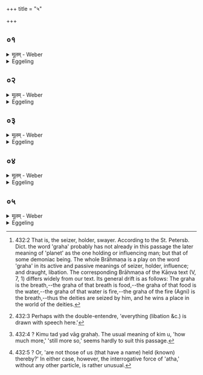 +++
title = "५"

+++






##  ०१
<details><summary>मूलम् - Weber</summary>

एष वै ग्र᳘हः॥  
य᳘ एष त᳘पति ये᳘नेमाः स᳘र्वाः प्रजा᳘ गृहीतास्त᳘स्मादाहुर्ग्र᳘हान्गृह्णीम इ᳘ति चरन्ति ग्र᳘हगृहीताः स᳘न्त इ᳘ति॥
</details>

<details><summary>Eggeling</summary>

1. Now the graha [^egg_1002], forsooth, is he that burns yonder, since by him all these creatures are held (swayed). Hence they say, 'We take (grab) the grahas,' 'They walk, seized by the grahas.'

[^egg_1002]: 432:2 That is, the seizer, holder, swayer. According to the St. Petersb. Dict. the word 'graha' probably has not already in this passage the later meaning of 'planet' as the one holding or influencing man; but that of some demoniac being. The whole Brāhmaṇa is a play on the word 'graha' in its active and passive meanings of seizer, holder, influence; and draught, libation. The corresponding Brāhmaṇa of the Kāṇva text (V, 7, 1) differs widely from our text. Its general drift is as follows: The graha is the breath,--the graha of that breath is food,--the graha of that food is the water,--the graha of that water is fire,--the graha of the fire (Agni) is the breath,--thus the deities are seized by him, and he wins a place in the world of the deities.
</details>


##  ०२
<details><summary>मूलम् - Weber</summary>

वा᳘गेव ग्र᳘हः॥  
वाचाॗ हीदᳫं स᳘र्वं गृहीतं कि᳘मु तद्यद्वाग्ग्र᳘हः॥
</details>

<details><summary>Eggeling</summary>

2. The graha, forsooth, is Vāc (speech); for by speech everything is swayed (grab) here [^egg_1003],--what wonder, then [^egg_1004], that Vāc is the graha?

[^egg_1003]: 432:3 Perhaps with the double-entendre, 'everything (libation &c.) is drawn with speech here.'

[^egg_1004]: 432:4 ? Kimu tad yad vāg grahaḥ. The usual meaning of kim u, 'how much more,' 'still more so,' seems hardly to suit this passage.
</details>


##  ०३
<details><summary>मूलम् - Weber</summary>

ना᳘मैव ग्र᳘हः॥  
ना᳘म्नाॗ हीदᳫं स᳘र्वं गृहीतं कि᳘मु तद्यन्ना᳘म ग्र᳘हो बहूनां वै ना᳘मानि विद्मा᳘थ नस्ते᳘न ते न᳘ गृहीता᳘ भवन्ति॥
</details>

<details><summary>Eggeling</summary>

3. The graha, forsooth, is the name, for everything is held (fixed) by a name here,--what wonder, then, that the name is the graha? We know the names of many, and are they not thereby held by us [^egg_1005]?

[^egg_1005]: 432:5 ? Or, 'are not those of us (that have a name) held (known) thereby?' In either case, however, the interrogative force of 'atha,' without any other particle, is rather unusual.
</details>


##  ०४
<details><summary>मूलम् - Weber</summary>

अ᳘न्नमेव ग्र᳘हः॥  
अ᳘न्नेनॗ हीदᳫं स᳘र्वं गृहीतं त᳘स्माद्या᳘वन्तो नो᳘ ऽशनमश्न᳘न्ति ते᳘ नः स᳘र्वे गृहीता᳘ भवन्त्येॗषैव स्थि᳘तिः॥
</details>

<details><summary>Eggeling</summary>

4. The graha, forsooth, is food; for by food everything is kept (grah) here: hence as many as eat our food, all those are kept by us. Such is the natural order of things.
</details>


##  ०५
<details><summary>मूलम् - Weber</summary>

स य᳘ एष᳘ सोमग्रहः॥  
अ᳘न्नं वा᳘ एष स य᳘स्यै देव᳘ताया एतं ग्र᳘हम् गृह्णा᳘तिॗ सास्मै देव᳘तैते᳘न ग्र᳘हेण गृहीता तं का᳘मᳫं स᳘मर्धयति यत्काम्या᳘ गृह्णा᳘ति स᳘ उद्य᳘न्तं वादित्य᳘मुपति᳘ष्ठते ऽस्तं य᳘न्तं वा ग्र᳘हो ऽस्यमु᳘मनया᳘र्त्या गृहाणासा᳘वदो मा प्रा᳘पदि᳘ति यं᳘ द्विष्या᳘दसा᳘वस्मै का᳘मो मा स᳘मर्धी᳘ति वा न᳘ हैॗवास्मै स का᳘मः स᳘मृध्यते य᳘स्मा एव᳘मुपति᳘ष्ठते॥
</details>
<details><summary>Eggeling</summary>

5. And as to this graha of Soma, that is food; for whatever deity one draws this graha, that deity, being seized by this graha, fulfils that wish of his for which he draws it. He approaches either the rising or the setting sun, thinking, 'Thou art the seizer, seize thou N.N. by such and such a disease! may N.N. not obtain such and such!' (naming) him whom he hates; or with, 'May such and such a wish not be fulfilled to him!' and, assuredly, that wish is not fulfilled to him for whom he thus approaches (the sun).
</details>

